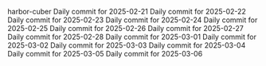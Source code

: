 
harbor-cuber
Daily commit for 2025-02-21
Daily commit for 2025-02-22
Daily commit for 2025-02-23
Daily commit for 2025-02-24
Daily commit for 2025-02-25
Daily commit for 2025-02-26
Daily commit for 2025-02-27
Daily commit for 2025-02-28
Daily commit for 2025-03-01
Daily commit for 2025-03-02
Daily commit for 2025-03-03
Daily commit for 2025-03-04
Daily commit for 2025-03-05
Daily commit for 2025-03-06
